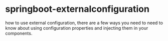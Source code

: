 # springboot-externalconfiguration
how to use external configuration, there are a few ways you need to need to know about using configuration properties and injecting them in your components.
